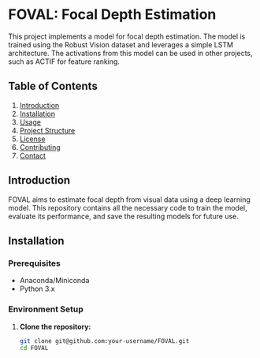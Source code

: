 # FOVAL: Focal Depth Estimation

This project implements a model for focal depth estimation. The model is trained using the Robust Vision dataset and leverages a simple LSTM architecture. The activations from this model can be used in other projects, such as ACTIF for feature ranking.

## Table of Contents

1. [Introduction](#introduction)
2. [Installation](#installation)
3. [Usage](#usage)
4. [Project Structure](#project-structure)
5. [License](#license)
6. [Contributing](#contributing)
7. [Contact](#contact)

## Introduction

FOVAL aims to estimate focal depth from visual data using a deep learning model. This repository contains all the necessary code to train the model, evaluate its performance, and save the resulting models for future use.

## Installation

### Prerequisites

- Anaconda/Miniconda
- Python 3.x

### Environment Setup

1. **Clone the repository:**

   ```bash
   git clone git@github.com:your-username/FOVAL.git
   cd FOVAL
